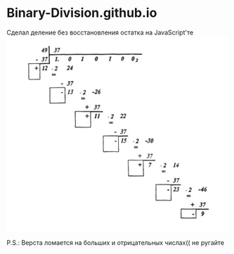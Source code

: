 # Binary-Division.github.io

Сделал деление без восстановления остатка на JavaScript'те
![Делал по этому алгоритму](https://github.com/Ow1omir/Binary-Division.github.io/blob/main/img/firstScreenSht.jpg)

P.S.: Верста ломается на больших и отрицательных числах(( не ругайте
